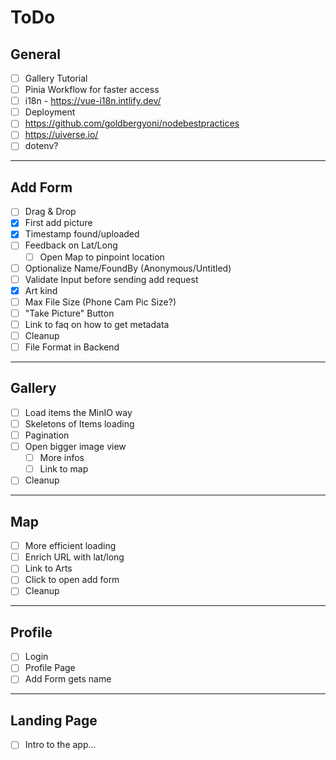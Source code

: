 # ToDo

## General

- [ ] Gallery Tutorial
- [ ] Pinia Workflow for faster access
- [ ] i18n - https://vue-i18n.intlify.dev/
- [ ] Deployment
- [ ] https://github.com/goldbergyoni/nodebestpractices
- [ ] https://uiverse.io/
- [ ] dotenv?

---

## Add Form
- [ ] Drag & Drop
- [x] First add picture
- [x] Timestamp found/uploaded
- [ ] Feedback on Lat/Long
  - [ ] Open Map to pinpoint location
- [ ] Optionalize Name/FoundBy (Anonymous/Untitled)
- [ ] Validate Input before sending add request
- [x] Art kind
- [ ] Max File Size (Phone Cam Pic Size?)
- [ ] "Take Picture" Button
- [ ] Link to faq on how to get metadata
- [ ] Cleanup
- [ ] File Format in Backend

---

## Gallery
- [ ] Load items the MinIO way
- [ ] Skeletons of Items loading
- [ ] Pagination
- [ ] Open bigger image view
  - [ ] More infos
  - [ ] Link to map
- [ ] Cleanup

---

## Map
- [ ] More efficient loading
- [ ] Enrich URL with lat/long
- [ ] Link to Arts
- [ ] Click to open add form
- [ ] Cleanup

---

## Profile
- [ ] Login
- [ ] Profile Page
- [ ] Add Form gets name

---
## Landing Page
- [ ] Intro to the app...
